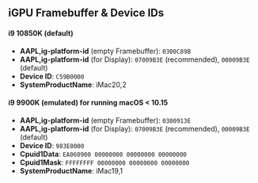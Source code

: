 ## iGPU Framebuffer & Device IDs

#### i9 10850K (default)
- **AAPL,ig-platform-id** (empty Framebuffer): `0300C89B`
- **AAPL,ig-platform-id** (for Display): `07009B3E` (recommended), `00009B3E` (default)
- **Device ID**: `C59B0000`
- **SystemProductName**: iMac20,2

#### i9 9900K (emulated) for running macOS < 10.15
- **AAPL,ig-platform-id** (empty Framebuffer): `0300913E`
- **AAPL,ig-platform-id** (for Display): `07009B3E` (recommended), `00009B3E` (default)
- **Device ID**: `983E0000` 
- **Cpuid1Data**: `EA060900 00000000 00000000 00000000`
- **Cpuid1Mask**: `FFFFFFFF 00000000 00000000 00000000`
- **SystemProductName**: iMac19,1





